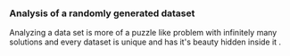 ### Analysis of a randomly generated dataset

Analyzing a data set is more of a puzzle like problem with infinitely many solutions and every dataset is unique and has it's beauty hidden inside it .
